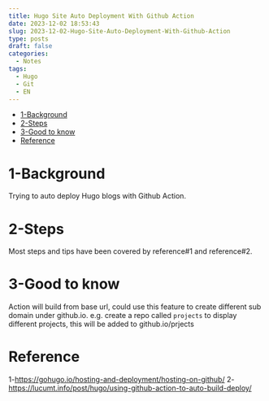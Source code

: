 ```yaml
---
title: Hugo Site Auto Deployment With Github Action
date: 2023-12-02 18:53:43
slug: 2023-12-02-Hugo-Site-Auto-Deployment-With-Github-Action
type: posts
draft: false
categories: 
  - Notes
tags:
  - Hugo
  - Git
  - EN
---
```


- [1-Background](#1-background)
- [2-Steps](#2-steps)
- [3-Good to know](#3-good-to-know)
- [Reference](#reference)

# 1-Background
Trying to auto deploy Hugo blogs with Github Action. 

# 2-Steps
Most steps and tips have been covered by reference#1 and reference#2.

# 3-Good to know

Action will build from base url, could use this feature to create different sub domain under github.io.
e.g. create a repo called `projects` to display different projects, this will be added to github.io/prjects

# Reference
1-https://gohugo.io/hosting-and-deployment/hosting-on-github/
2-https://lucumt.info/post/hugo/using-github-action-to-auto-build-deploy/
